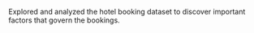 Explored and analyzed the hotel booking dataset to discover important factors that govern the bookings.
